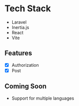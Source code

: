 # Tech Stack

- Laravel
- Inertia.js
- React
- Vite

## Features

- [x] Authorization
- [x] Post

## Coming Soon

- Support for multiple languages